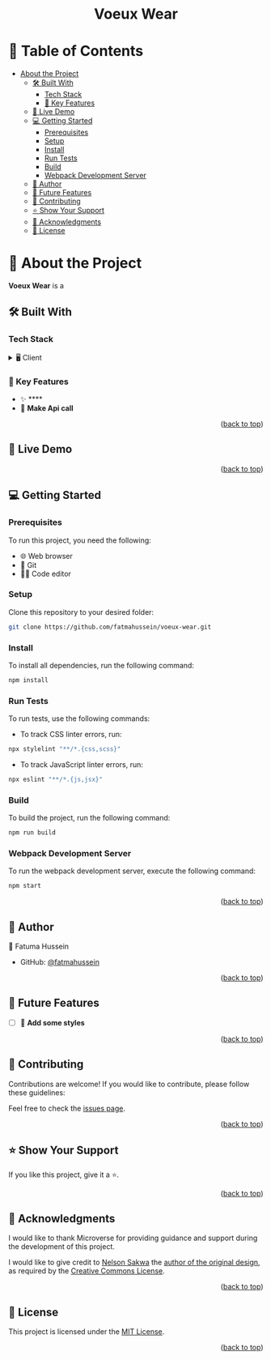 
<div align="center">
  <h1>Voeux Wear</h1>
</div>

<!-- TABLE OF CONTENTS -->

# 📖 Table of Contents

- [About the Project](#about-project)
  - [🛠️ Built With](#built-with)
    - [Tech Stack](#tech-stack)
    - [🔑 Key Features](#key-features)
  - [🚀 Live Demo](#live-demo)
  - [💻 Getting Started](#getting-started)
    - [Prerequisites](#prerequisites)
    - [Setup](#setup)
    - [Install](#install)
    - [Run Tests](#run-tests)
    - [Build](#build)
    - [Webpack Development Server](#webpack-development-server)
  - [👤 Author](#author)
  - [🔮 Future Features](#future-features)
  - [🤝 Contributing](#contributing)
  - [⭐️ Show Your Support](#show-your-support)
  - [🙏 Acknowledgments](#acknowledgments)
  - [📝 License](#license)

# 📖 About the Project <a name="about-project"></a>

**Voeux Wear** is a 

## 🛠️ Built With <a name="built-with"></a>

### Tech Stack <a name="tech-stack"></a>

<details>
  <summary>🖥️ Client</summary>
  <ul>
    <li><a href="https://www.w3schools.com/REACT/">React</a></li>
    <li><a href="https://www.w3schools.com/css/">CSS</a></li>
    <li><a href="https://redux.js.org/">Redux</a></li>
  </ul>
</details>

<!-- FEATURES -->

### 🔑 Key Features <a name="key-features"></a>

- ✨ ****
- 🏅 **Make Api call**

<p align="right">(<a href="#readme-top">back to top</a>)</p>

<!-- LIVE DEMO -->

## 🚀 Live Demo <a name="live-demo"></a>

<p align="right">(<a href="#readme-top">back to top</a>)</p>

<!-- GETTING STARTED -->

## 💻 Getting Started <a name="getting-started"></a>

### Prerequisites

To run this project, you need the following:

- 🌐 Web browser
- 🐙 Git
- 👨‍💻 Code editor

### Setup

Clone this repository to your desired folder:

```bash
git clone https://github.com/fatmahussein/voeux-wear.git
```

### Install

To install all dependencies, run the following command:

```bash
npm install
```

### Run Tests

To run tests, use the following commands:

- To track CSS linter errors, run:

```bash
npx stylelint "**/*.{css,scss}"
```

- To track JavaScript linter errors, run:

```bash
npx eslint "**/*.{js,jsx}"
```

### Build

To build the project, run the following command:

```bash
npm run build
```

### Webpack Development Server

To run the webpack development server, execute the following command:

```bash
npm start
```

<p align="right">(<a href="#readme-top">back to top</a>)</p>

<!-- AUTHOR -->

## 👤 Author <a name="author"></a>

👤 Fatuma Hussein

- GitHub: [@fatmahussein](https://github.com/fatmahussein)

<p align="right">(<a href="#readme-top">back to top</a>)</p>

<!-- FUTURE FEATURES -->

## 🔮 Future Features <a name="future-features"></a>

- [ ] 📱 **Add some styles**

<p align="right">(<a href="#readme-top">back to top</a>)</p>

<!-- CONTRIBUTING -->

## 🤝 Contributing <a name="contributing"></a>

Contributions are welcome! If you would like to contribute, please follow these guidelines:

Feel free to check the [issues page](https://github.com/fatmahussein/voeux-wear/issues).

<p align="right">(<a href="#readme-top">back to top</a>)</p>

<!-- SHOW YOUR SUPPORT -->

## ⭐️ Show Your Support <a name="show-your-support"></a>

If you like this project, give it a ⭐️.

<p align="right">(<a href="#readme-top">back to top</a>)</p>

<!-- ACKNOWLEDGEMENTS -->

## 🙏 Acknowledgments <a name="acknowledgments"></a>

I would like to thank Microverse for providing guidance and support during the development of this project.

I would like to give credit to [Nelson Sakwa](https://www.behance.net/sakwadesignstudio) the [author of the original design](https://www.behance.net/gallery/31579789/Ballhead-App-(Free-PSDs)), as required by the [Creative Commons License](https://creativecommons.org/licenses/).

<p align="right">(<a href="#readme-top">back to top</a>)</p>

<!-- LICENSE -->

## 📝 License <a name="license"></a>

This project is licensed under the [MIT License](./LICENSE).

<p align="right">(<a href="#readme-top">back to top</a>)</p>
